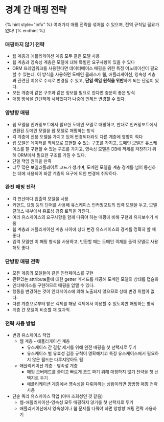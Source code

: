# 경계 간 매핑 전략



{% hint style="info" %}
여러가지 매핑 전략을 섞어쓸 수 있으며, 전역 규칙일 필요가 없다!
{% endhint %}

### 매핑하지 않기 전략

* 웹 계층과 애플리케이션 계층 모두 같은 모델 사용
* 웹 계층과 영속성 계층은 모델에 대해 특별한 요구사항이 있을 수 있다
* ORM 프레임워크를 사용한다면 데이터베이스 매핑을 위한 특정 어노테이션이 필요할 수 있는데, 이 방식을 사용하면 도메인 클래스가 웹, 애플리케이션, 영속성 계층과 관련된 이유로 수시로 변경될 수 있고, **단일 책임 원칙을 위반**하게 되는 단점이 있다.
* 모든 계층이 같은 구조와 같은 정보를 필요로 한다면 충분히 좋은 방식
* 매핑 방식을 간단하게 시작했다가 나중에 언제든 변경할 수 있다.

### 양방향 매핑

* 웹 모델을 인커밍포트에서 필요한 도메인 모델로 매핑하고, 반대로 인커밍포트에서 반환된 도메인 모델을 웹 모델로 매핑하는 방식
* 각 계층이 전용 모델을 가지고 있어 변경되더라도 다른 계층에 영향이 적다
* 웹 모델은 데이터를 최적으로 표현할 수 있는 구조를 가지고, 도메인 모델은 유스케이스를 잘 구현할 수 있는 구조를 가지고, 영속성 모델은 DB에 객체를 저장하기 위해 ORM에서 필요한 구조를 가질 수 있다.
* 단일 책임 원칙을 만족
* 너무 많은 보일러플레이트 코드가 생기며, 도메인 모델을 계층 경계를 넘어 통신하는 데에 사용되어 바깥 계층의 요구에 의한 변경에 취약하다.

### 완전 매핑 전략

* 각 연산마다 입출력 모델을 사용
* 커맨드, 요청 등의 단어를 사용해 유스케이스 인커밍포트의 입력 모델을 두고, 모델 클래스 내부에서 유효성 검증 로직을 가진다.
* 여러 유스케이스의 요구사항을 함께 다뤄야 하는 매핑에 비해 구현과 유지보수가 쉬움
* 웹 계층과 애플리케이션 계층 사이에 상태 변경 유스케이스의 경계를 명확히 할 때 좋다
* 입력 모델만 이 매핑 방식을 사용하고, 반환할 때는 도메인 객체를 출력 모델로 사용해도 좋다.

### 단방향 매핑 전략

* 모든 계층의 모델들이 같은 인터페이스를 구현
* 관련있는 attribute들에 대한 getter 메서드를 제공해 도메인 모델의 상태를 캡슐화
* 인터페이스를 구현하므로 매핑을 없앨 수 있다.
* 행동을 변경하는 것이 인터페이스에 의해 노출되지 않으므로 상태 변경 위험이 없다.
* 다른 계층으로부터 받은 객체를 해당 객체에서 이용할 수 있도록만 매핑하는 방식
* 계층 간 모델이 비슷할 때 효과적

### 전략 사용 방법

* 변경 유스케이스 작업
  * 웹 계층 - 애플리케이션 계층
    * 유스케이스 간 결합 제거를 위해 완전 매핑을 첫 선택지로 두기
    * 유스케이스 별 유효성 검증 규칙이 명확해지고 특정 유스케이스에서 필요하지 않은 필드는 다루지않아도 됨
  * 애플리케이션 계층 - 영속성 계층
    * 매핑 오버헤드를 줄이고 빠르게 코드 짜기 위해 매핑하지 않기 전략을 첫 선택지로 두기
    * 애플리케이션 계층에서 영속성을 다뤄야하는 상황이라면 양방향 매핑 전략 사용
* 단순 쿼리 유스케이스 작업 (아마 조회성인 것 같음)
  * 웹-애플리케이션-영속성 모두 매핑하지 않기를 첫 선택지로 두기
  * 애플리케이션에서 영속성이나 웹 문제를 다뤄야 하면 양방향 매핑 전략 사용하기
